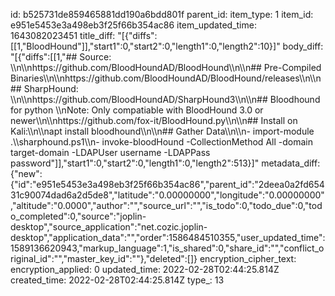 id: b525731de859465881dd190a6bdd801f
parent_id: 
item_type: 1
item_id: e951e5453e3a498eb3f25f66b354ac86
item_updated_time: 1643082023451
title_diff: "[{\"diffs\":[[1,\"BloodHound\"]],\"start1\":0,\"start2\":0,\"length1\":0,\"length2\":10}]"
body_diff: "[{\"diffs\":[[1,\"## Source: \\\n\\\nhttps://github.com/BloodHoundAD/BloodHound\\\n\\\n## Pre-Compiled Binaries\\\n\\\nhttps://github.com/BloodHoundAD/BloodHound/releases\\\n\\\n## SharpHound: \\\n\\\nhttps://github.com/BloodHoundAD/SharpHound3\\\n\\\n## Bloodhound for python \\\nNote: Only compatiable with BloodHound 3.0 or newer\\\n\\\nhttps://github.com/fox-it/BloodHound.py\\\n\\\n## Install on Kali:\\\n\\\napt install bloodhound\\\n\\\n## Gather Data\\\n\\\n- import-module .\\\\sharphound.ps1\\\n- invoke-bloodHound -CollectionMethod All -domain target-domain -LDAPUser username -LDAPPass password\"]],\"start1\":0,\"start2\":0,\"length1\":0,\"length2\":513}]"
metadata_diff: {"new":{"id":"e951e5453e3a498eb3f25f66b354ac86","parent_id":"2deea0a2fd65431c90074dad6a2d5de8","latitude":"0.00000000","longitude":"0.00000000","altitude":"0.0000","author":"","source_url":"","is_todo":0,"todo_due":0,"todo_completed":0,"source":"joplin-desktop","source_application":"net.cozic.joplin-desktop","application_data":"","order":1586484510355,"user_updated_time":1589136620943,"markup_language":1,"is_shared":0,"share_id":"","conflict_original_id":"","master_key_id":""},"deleted":[]}
encryption_cipher_text: 
encryption_applied: 0
updated_time: 2022-02-28T02:44:25.814Z
created_time: 2022-02-28T02:44:25.814Z
type_: 13